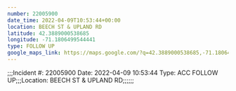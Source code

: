 ```yaml
---
number: 22005900
date_time: 2022-04-09T10:53:44+00:00
location: BEECH ST & UPLAND RD
latitude: 42.3889000538685
longitude: -71.1806499544441
type: FOLLOW UP
google_maps_link: https://maps.google.com/?q=42.3889000538685,-71.1806499544441
---
```


;;;Incident #: 22005900  Date: 2022-04-09 10:53:44   Type: ACC FOLLOW UP;;;Location: BEECH ST & UPLAND RD;;;;;;
